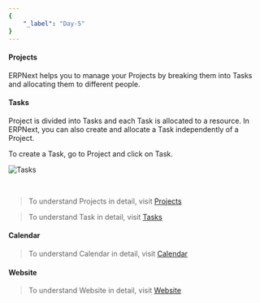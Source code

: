 ```yaml
---
{
	"_label": "Day-5"
}
---
```


#### Projects

ERPNext helps you to manage your Projects by breaking them into Tasks and allocating them to different people.

#### Tasks

Project is divided into Tasks and each Task is allocated to a resource. In ERPNext, you can also create and allocate a Task independently of a Project.

To create a Task, go to Project and click on Task.

![Tasks](img/fifthdaysetup_task.png)

<br>


> To understand Projects in detail, visit [Projects](docs.user.projects.html)

> To understand Task in detail, visit [Tasks](docs.user.projects.tasks.html)

#### Calendar

> To understand Calendar in detail, visit [Calendar](docs.user.tools.calendar.html)


#### Website

> To understand Website in detail, visit [Website](docs.user.website.html)

